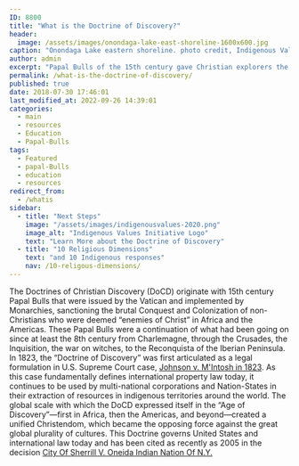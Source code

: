 ```yaml
---
ID: 8800
title: "What is the Doctrine of Discovery?"
header:
  image: /assets/images/onondaga-lake-east-shoreline-1600x600.jpg
caption: "Onondaga Lake eastern shoreline. photo credit, Indigenous Values initiative."
author: admin
excerpt: "Papal Bulls of the 15th century gave Christian explorers the right to claim lands they 'discovered' and lay claim to those lands for their Christian Monarchs. Any land that was not inhabited by Christians was available to be 'discovered', claimed, and exploited. If the 'pagan' inhabitants could be converted, they might be spared. If not, they could be enslaved or killed."
permalink: /what-is-the-doctrine-of-discovery/
published: true
date: 2018-07-30 17:46:01
last_modified_at: 2022-09-26 14:39:01
categories:
  - main
  - resources
  - Education
  - Papal-Bulls
tags:
  - Featured
  - papal-Bulls
  - education
  - resources
redirect_from:
  - /whatis
sidebar:
  - title: "Next Steps"
    image: "/assets/images/indigenousvalues-2020.png"
    image_alt: "Indigenous Values Initiative Logo"
    text: "Learn More about the Doctrine of Discovery"
  - title: "10 Religious Dimensions"
    text: "and 10 Indigenous responses"
    nav: /10-religous-dimensions/ 
---
```

The Doctrines of Christian Discovery (DoCD) originate with 15th century Papal Bulls that were issued by the Vatican and implemented by Monarchies, sanctioning the brutal Conquest and Colonization of non-Christians who were deemed “enemies of Christ” in Africa and the Americas.  These Papal Bulls were a continuation of what had been going on since at least the 8th century from Charlemagne, through the Crusades, the Inquisition, the war on witches, to the Reconquista of the Iberian Peninsula. In 1823, the “Doctrine of Discovery” was first articulated as a legal formulation in U.S. Supreme Court case, [Johnson v. M'Intosh in 1823](/johnson-v-mcintosh/).  As this case fundamentally defines international property law today, it continues to be used by multi-national corporations and Nation-States in their extraction of resources in indigenous territories around the world. The global scale with which the DoCD expressed itself in the “Age of Discovery”—first in Africa, then the Americas, and beyond—created a unified Christendom, which became the opposing force against the great global plurality of cultures. This Doctrine governs United States and international law today and has been cited as recently as 2005 in the decision [City Of Sherrill V. Oneida Indian Nation Of N.Y.](/sherrill-v-oneida-opinion-of-the-court/)
